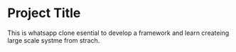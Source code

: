# Project Title
This is whatsapp clone esential to develop a framework and learn createing large scale systme from strach.
